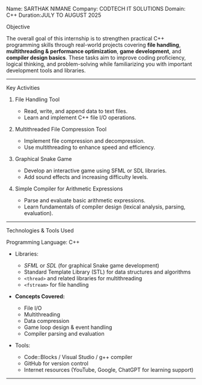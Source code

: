 Name: SARTHAK NIMANE
Company: CODTECH IT SOLUTIONS 
Domain: C++
Duration:JULY TO AUGUST 2025


 Objective

The overall goal of this internship is to strengthen practical C++ programming skills through real-world projects covering **file handling**, **multithreading & performance optimization**, **game development**, and **compiler design basics**. These tasks aim to improve coding proficiency, logical thinking, and problem-solving while familiarizing you with important development tools and libraries.

---

Key Activities

1. File Handling Tool

   * Read, write, and append data to text files.
   * Learn and implement C++ file I/O operations.

2. Multithreaded File Compression Tool

   * Implement file compression and decompression.
   * Use multithreading to enhance speed and efficiency.
    
3. Graphical Snake Game

   * Develop an interactive game using SFML or SDL libraries.
   * Add sound effects and increasing difficulty levels.

4. Simple Compiler for Arithmetic Expressions

   * Parse and evaluate basic arithmetic expressions.
   * Learn fundamentals of compiler design (lexical analysis, parsing, evaluation).

---

Technologies & Tools Used

Programming Language: C++
* Libraries:

  * *SFML* or *SDL* (for graphical Snake game development)
  * Standard Template Library (STL) for data structures and algorithms
  * `<thread>` and related libraries for multithreading
  * `<fstream>` for file handling
* **Concepts Covered:**

  * File I/O
  * Multithreading
  * Data compression
  * Game loop design & event handling
  * Compiler parsing and evaluation
* Tools:

  * Code::Blocks / Visual Studio / g++ compiler
  * GitHub for version control
  * Internet resources (YouTube, Google, ChatGPT for learning support)

---
